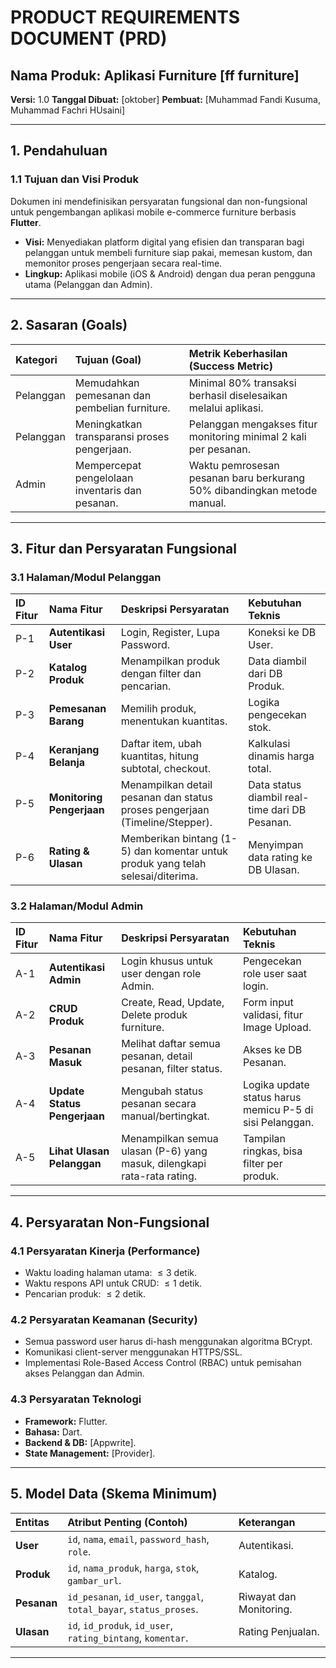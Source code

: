 # PRODUCT REQUIREMENTS DOCUMENT (PRD)

## Nama Produk: Aplikasi Furniture [ff furniture]
**Versi:** 1.0
**Tanggal Dibuat:** [oktober]
**Pembuat:** [Muhammad Fandi Kusuma, Muhammad Fachri HUsaini]

---

## 1. Pendahuluan

### 1.1 Tujuan dan Visi Produk
Dokumen ini mendefinisikan persyaratan fungsional dan non-fungsional untuk pengembangan aplikasi mobile e-commerce furniture berbasis **Flutter**.

* **Visi:** Menyediakan platform digital yang efisien dan transparan bagi pelanggan untuk membeli furniture siap pakai, memesan kustom, dan memonitor proses pengerjaan secara real-time.
* **Lingkup:** Aplikasi mobile (iOS & Android) dengan dua peran pengguna utama (Pelanggan dan Admin).

---

## 2. Sasaran (Goals)

| Kategori | Tujuan (Goal) | Metrik Keberhasilan (Success Metric) |
| :--- | :--- | :--- |
| Pelanggan | Memudahkan pemesanan dan pembelian furniture. | Minimal 80% transaksi berhasil diselesaikan melalui aplikasi. |
| Pelanggan | Meningkatkan transparansi proses pengerjaan. | Pelanggan mengakses fitur monitoring minimal 2 kali per pesanan. |
| Admin | Mempercepat pengelolaan inventaris dan pesanan. | Waktu pemrosesan pesanan baru berkurang 50% dibandingkan metode manual. |

---

## 3. Fitur dan Persyaratan Fungsional

### 3.1 Halaman/Modul Pelanggan

| ID Fitur | Nama Fitur | Deskripsi Persyaratan | Kebutuhan Teknis |
| :--- | :--- | :--- | :--- |
| P-1 | **Autentikasi User** | Login, Register, Lupa Password. | Koneksi ke DB User. |
| P-2 | **Katalog Produk** | Menampilkan produk dengan filter dan pencarian. | Data diambil dari DB Produk. |
| P-3 | **Pemesanan Barang** | Memilih produk, menentukan kuantitas. | Logika pengecekan stok. |
| P-4 | **Keranjang Belanja** | Daftar item, ubah kuantitas, hitung subtotal, checkout. | Kalkulasi dinamis harga total. |
| P-5 | **Monitoring Pengerjaan** | Menampilkan detail pesanan dan status proses pengerjaan (Timeline/Stepper). | Data status diambil real-time dari DB Pesanan. |
| P-6 | **Rating & Ulasan** | Memberikan bintang (1-5) dan komentar untuk produk yang telah selesai/diterima. | Menyimpan data rating ke DB Ulasan. |

### 3.2 Halaman/Modul Admin

| ID Fitur | Nama Fitur | Deskripsi Persyaratan | Kebutuhan Teknis |
| :--- | :--- | :--- | :--- |
| A-1 | **Autentikasi Admin** | Login khusus untuk user dengan role Admin. | Pengecekan role user saat login. |
| A-2 | **CRUD Produk** | Create, Read, Update, Delete produk furniture. | Form input validasi, fitur Image Upload. |
| A-3 | **Pesanan Masuk** | Melihat daftar semua pesanan, detail pesanan, filter status. | Akses ke DB Pesanan. |
| A-4 | **Update Status Pengerjaan** | Mengubah status pesanan secara manual/bertingkat. | Logika update status harus memicu P-5 di sisi Pelanggan. |
| A-5 | **Lihat Ulasan Pelanggan** | Menampilkan semua ulasan (P-6) yang masuk, dilengkapi rata-rata rating. | Tampilan ringkas, bisa filter per produk. |

---

## 4. Persyaratan Non-Fungsional

### 4.1 Persyaratan Kinerja (Performance)
* Waktu loading halaman utama: $\le 3$ detik.
* Waktu respons API untuk CRUD: $\le 1$ detik.
* Pencarian produk: $\le 2$ detik.

### 4.2 Persyaratan Keamanan (Security)
* Semua password user harus di-hash  menggunakan algoritma BCrypt.
* Komunikasi client-server menggunakan HTTPS/SSL.
* Implementasi Role-Based Access Control (RBAC) untuk pemisahan akses Pelanggan dan Admin.

### 4.3 Persyaratan Teknologi
* **Framework:** Flutter.
* **Bahasa:** Dart.
* **Backend & DB:** [Appwrite].
* **State Management:** [Provider].

---

## 5. Model Data (Skema Minimum)

| Entitas | Atribut Penting (Contoh) | Keterangan |
| :--- | :--- | :--- |
| **User** | `id`, `nama`, `email`, `password_hash`, `role`. | Autentikasi. |
| **Produk** | `id`, `nama_produk`, `harga`, `stok`, `gambar_url`. | Katalog. |
| **Pesanan** | `id_pesanan`, `id_user`, `tanggal`, `total_bayar`, `status_proses`. | Riwayat dan Monitoring. |
| **Ulasan** | `id`, `id_produk`, `id_user`, `rating_bintang`, `komentar`. | Rating Penjualan. |

---